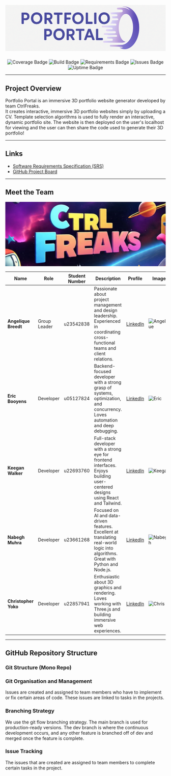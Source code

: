 <!-- # Portfolio-Portal

## Project Information

Our team, CtrlFreaks, is developing a 3D portfolio website generator that scans a users CV and generates a custom 3D portfolio website!

## Team Members and Roles

| Name             | Role         | Student Number | Profile                                                                            |
| ---------------- | ------------ | -------------- | ---------------------------------------------------------------------------------- |
| Angelique Breedt | Group Leader | u23542838      | [LinkedIn](https://www.linkedin.com/in/angelique-breedt/)                          |
| Eric Booyens     | Developer    | u05127824      | [LinkedIn](https://www.linkedin.com/in/eric-booyens-60a736353/)                    |
| Keegan Walker    | Developer    | u22693760      | [LinkedIn](https://www.linkedin.com/in/keegan-walker-2144a0324/)                   |
| Nabegh Muhra     | Developer    | u23661268      | [LinkedIn](https://www.linkedin.com/in/nabegh-muhra-222446252/)                    |
| Christopher Yoko | Developer    | u22857941      | [LinkedIn](https://www.linkedin.com/in/chris-yoko-73a79a257/?originalSubdomain=za) |

---

## GitHub Repository Structure

### Git Structure (Mono Repo)

### Git Organisation and Management

Issues are created and assigned to team members who have to implement or fix certain areas of code. These issues are linked to tasks in the projects.

### Branching Strategy

We use the git flow branching strategy. The main branch is used for production-ready versions. The dev branch is where the continuous development occurs, and any other feature is branched off of dev and merged once the feature is complete.

### Issue Tracking

The issues that are created are assigned to team members to complete certain tasks in the project. -->

<h1 align="center">
  <img src="fontend/client/public/assets/logo_temp.png" alt="Logo"/>
</h1>

<p align="center">
  <img src="https://img.shields.io/badge/coverage-pending-lightgrey" alt="Coverage Badge">
  <img src="https://img.shields.io/badge/build-passing-brightgreen" alt="Build Badge">
  <img src="https://img.shields.io/badge/requirements-met-blue" alt="Requirements Badge">
  <img src="https://img.shields.io/github/issues/CtrlFreaks/portfolio-portal" alt="Issues Badge">
  <img src="https://img.shields.io/badge/uptime-100%25-brightgreen" alt="Uptime Badge">
</p>

---

## Project Overview

Portfolio Portal is an immersive 3D portfolio website generator developed by team CtrlFreaks.  
It creates interactive, immersive 3D portfolio websites simply by uploading a CV. Template selection algorithms is used to fully render an interactive, dynamic portfolio site. The website is then deployed on the user's localhost for viewing and the user can then share the code used to generate their 3D portfolio!

---

## Links

- [Software Requirements Specification (SRS)](docs/SRS.md)
- [GitHub Project Board](https://github.com/CtrlFreaks/portfolio-portal/projects)

---

## Meet the Team

<p align="center">
  <img src="fontend/client/public/assets/ctrlfreaks.png" alt="Team Photo" width="600"/>
</p>

| Name               | Role           | Student Number | Description | Profile | Image |
|--------------------|----------------|----------------|-------------|---------|-------|
| **Angelique Breedt** | Group Leader   | u23542838       | Passionate about project management and design leadership. Experienced in coordinating cross-functional teams and client relations. | [LinkedIn](https://www.linkedin.com/in/angelique-breedt/) | ![Angelique](https://via.placeholder.com/80) |
| **Eric Booyens**     | Developer      | u05127824       | Backend-focused developer with a strong grasp of systems, optimization, and concurrency. Loves automation and deep debugging. | [LinkedIn](https://www.linkedin.com/in/eric-booyens-60a736353/) | ![Eric](https://via.placeholder.com/80) |
| **Keegan Walker**    | Developer      | u22693760       | Full-stack developer with a strong eye for frontend interfaces. Enjoys building user-centered designs using React and Tailwind. | [LinkedIn](https://www.linkedin.com/in/keegan-walker-2144a0324/) | ![Keegan](https://via.placeholder.com/80) |
| **Nabegh Muhra**     | Developer      | u23661268       | Focused on AI and data-driven features. Excellent at translating real-world logic into algorithms. Great with Python and Node.js. | [LinkedIn](https://www.linkedin.com/in/nabegh-muhra-222446252/) | ![Nabegh](https://via.placeholder.com/80) |
| **Christopher Yoko** | Developer      | u22857941       | Enthusiastic about 3D graphics and rendering. Loves working with Three.js and building immersive web experiences. | [LinkedIn](https://www.linkedin.com/in/chris-yoko-73a79a257/?originalSubdomain=za) | ![Chris](https://via.placeholder.com/80) |

---

## GitHub Repository Structure

### Git Structure (Mono Repo)

### Git Organisation and Management

Issues are created and assigned to team members who have to implement or fix certain areas of code. These issues are linked to tasks in the projects.

### Branching Strategy

We use the git flow branching strategy. The main branch is used for production-ready versions. The dev branch is where the continuous development occurs, and any other feature is branched off of dev and merged once the feature is complete.

### Issue Tracking

The issues that are created are assigned to team members to complete certain tasks in the project.